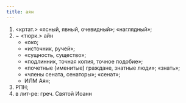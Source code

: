 ```yaml
---
title: аян
---
```


1. <кртат.> «ясный, явный, очевидный»; «наглядный»;
2. ~ <тюрк.> айн
    * «око;
    * «источник, ручей»;
    * «сущность, существо»;
    * «подлинник, точная копия, точное подобие»;
    * «почетные (именитые) граждане, знатные люди»; «знать»;
    * «члены сената, сенаторы»; «сенат»;
    * ИЛМ Аян;
3. РПН;
4. в лит-ре: греч. Святой Иоанн
